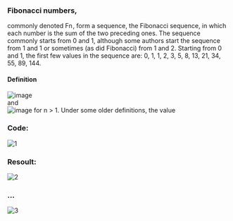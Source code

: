 ### Fibonacci numbers, 
commonly denoted Fn , form a sequence, the Fibonacci sequence, in which each number is the sum of the two preceding ones. The sequence commonly starts from 0 and 1, although some authors start the sequence from 1 and 1 or sometimes (as did Fibonacci) from 1 and 2. Starting from 0 and 1, the first few values in the sequence are: 0, 1, 1, 2, 3, 5, 8, 13, 21, 34, 55, 89, 144.
#### Definition
![image](https://user-images.githubusercontent.com/54048747/222347638-f7c9bf27-de76-46b9-a358-a8bde12ebcb6.png)
<br>and<br>
![image](https://user-images.githubusercontent.com/54048747/222347688-4ceb1a5e-2881-48dd-b769-cbd552445051.png)
for n > 1.
Under some older definitions, the value


### Code:
![1](https://user-images.githubusercontent.com/54048747/222346136-01ac1b8e-aac1-4fe4-8887-714b7393ac2f.JPG)

### Resoult:
![2](https://user-images.githubusercontent.com/54048747/222346672-40b4803c-6fad-4313-bffb-668d7e437278.JPG)
### ...
![3](https://user-images.githubusercontent.com/54048747/222346757-7b42a1f4-6b22-47c1-b49d-89df8a9655ea.JPG)





